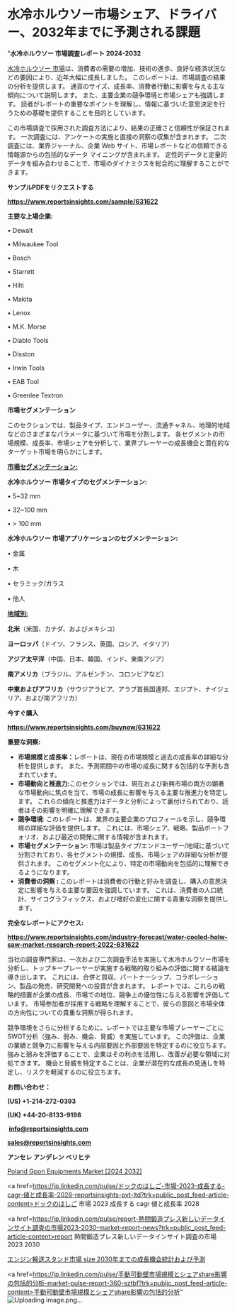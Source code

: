 # 水冷ホルウソー市場シェア、ドライバー、2032年までに予測される課題

"<strong>水冷ホルウソー 市場調査レポート 2024-2032</strong>

<a href=https://www.reportsinsights.com/sample/631622>水冷ホルウソー 市場</a>は、消費者の需要の増加、技術の進歩、良好な経済状況などの要因により、近年大幅に成長しました。 このレポートは、市場調査の結果の分析を提供します。 通貨のサイズ、成長率、消費者行動に影響を与える主な傾向について説明します。 また、主要企業の競争環境と市場シェアも強調します。 読者がレポートの重要なポイントを理解し、情報に基づいた意思決定を行うための基礎を提供することを目的としています。

この市場調査で採用された調査方法により、結果の正確さと信頼性が保証されます。 一次調査には、アンケートの実施と直接の洞察の収集が含まれます。 二次調査には、業界ジャーナル、企業 Web サイト、市場レポートなどの信頼できる情報源からの包括的なデータ マイニングが含まれます。 定性的データと定量的データを組み合わせることで、市場のダイナミクスを総合的に理解することができます。

<strong><b>サンプルPDFをリクエストする</b></strong>

<a href=https://www.reportsinsights.com/sample/631622><strong><u>https://www.reportsinsights.com/sample/631622</u></strong></a>

<strong>主要な上場企業:</strong>

• Dewalt

• Milwaukee Tool

• Bosch

• Starrett

• Hilti

• Makita

• Lenox

• M.K. Morse

• Diablo Tools

• Disston

• Irwin Tools

• EAB Tool

• Greenlee Textron

<strong>市場セグメンテーション</strong>

このセクションでは、製品タイプ、エンドユーザー、流通チャネル、地理的地域などのさまざまなパラメータに基づいて市場を分割します。 各セグメントの市場規模、成長率、市場シェアを分析して、業界プレーヤーの成長機会と潜在的なターゲット市場を明らかにします。

<strong><u>市場セグメンテーション</u></strong><strong><u>:</u></strong>

<strong>水冷ホルウソー 市場タイプのセグメンテーション:</strong>

• 5~32 mm

• 32~100 mm

• > 100 mm

<strong>水冷ホルウソー 市場アプリケーションのセグメンテーション:</strong>

• 金属

• 木

• セラミック/ガラス

• 他人

<strong><u>地域別</u></strong><strong><u>:</u></strong>

<strong>北米</strong>（米国、カナダ、およびメキシコ）

<strong>ヨーロッパ</strong>（ドイツ、フランス、英国、ロシア、イタリア）

<strong>アジア太平洋</strong>（中国、日本、韓国、インド、東南アジア）

<strong>南アメリカ</strong>（ブラジル、アルゼンチン、コロンビアなど）

<strong>中東およびアフリカ</strong>（サウジアラビア、アラブ首長国連邦、エジプト、ナイジェリア、および南アフリカ）

<strong>今すぐ購入</strong>

<a href=https://www.reportsinsights.com/buynow/631622><strong><u>https://www.reportsinsights.com/buynow/631622</u></strong></a>

<strong>重要な洞察:</strong>
<ul>
  <li><strong>市場規模と成長率：</strong>レポートは、現在の市場規模と過去の成長率の詳細な分析を提供します。 また、予測期間中の市場の成長に関する包括的な予測も含まれています。</li>
  <li><strong>市場動向と推進力:</strong>このセクションでは、現在および新興市場の両方の顕著な市場動向に焦点を当て、市場の成長に影響を与える主要な推進力を特定します。 これらの傾向と推進力はデータと分析によって裏付けられており、読者はその影響を明確に理解できます。</li>
  <li><strong>競争環境</strong>: このレポートは、業界の主要企業のプロフィールを示し、競争環境の詳細な評価を提供します。 これには、市場シェア、戦略、製品ポートフォリオ、および最近の開発に関する情報が含まれます。</li>
  <li><strong>市場セグメンテーション: </strong>市場は製品タイプ/エンドユーザー/地域に基づいて分割されており、各セグメントの規模、成長、市場シェアの詳細な分析が提供されます。 このセグメント化により、特定の市場動向を包括的に理解できるようになります。</li>
  <li><strong>消費者の洞察 : </strong>このレポートは消費者の行動と好みを調査し、購入の意思決定に影響を与える主要な要因を強調しています。 これは、消費者の人口統計、サイコグラフィックス、および嗜好の変化に関する貴重な洞察を提供します。</li>
</ul>
<strong>完全なレポートにアクセス:</strong>

<a href=https://www.reportsinsights.com/industry-forecast/water-cooled-holw-saw-market-research-report-2022-631622><strong><u><b>https://www.reportsinsights.com/industry-forecast/water-cooled-holw-saw-market-research-report-2022-631622</b></u></strong></a>

当社の調査専門家は、一次および二次調査手法を実施して水冷ホルウソー市場を分析し、トップキープレーヤーが実施する戦略的取り組みの評価に関する結論を導き出します。 これには、合併と買収、パートナーシップ、コラボレーション、製品の発売、研究開発への投資が含まれます。 レポートでは、これらの戦略的措置が企業の成長、市場での地位、競争上の優位性に与える影響を評価しています。 市場参加者が採用する戦略を理解することで、彼らの意図と市場全体の方向性についての貴重な洞察が得られます。

競争環境をさらに分析するために、レポートでは主要な市場プレーヤーごとにSWOT分析（強み、弱み、機会、脅威）を実施しています。 この評価は、企業の業績と競争力に影響を与える内部要因と外部要因を特定するのに役立ちます。 強みと弱みを評価することで、企業はその利点を活用し、改善が必要な領域に対処できます。 機会と脅威を特定することは、企業が潜在的な成長の見通しを特定し、リスクを軽減するのに役立ちます。

<strong>お問い合わせ：</strong>

<strong>(US) +1-214-272-0393</strong>

<strong>(UK) +44-20-8133-9198</strong>

<strong> </strong><a href=info@reportsinsights.com><strong><u>info@reportsinsights.com</u></strong></a>

<a href=sales@reportsinsights.com><strong><u>sales@reportsinsights.com</u></strong></a>

<strong>アンセレ アンデレン ベリヒテ</strong>

<a href=https://www.linkedin.com/pulse/poland-gpon-equipments-market-2024-conclusive-study-e8dbf/>Poland Gpon Equipments Market [2024 2032]</a>

<a href=https://jp.linkedin.com/pulse/ドックのはしご-市場-2023-成長する-cagr-値と成長率-2028-reportsinsights-pvt-ltd?trk=public_post_feed-article-content>ドックのはしご 市場 2023 成長する cagr 値と成長率 2028</a>

<a href=https://jp.linkedin.com/pulse/report-熱間鍛造プレス新しいデータインサイト調査の市場2023-2030-market-report-news?trk=public_post_feed-article-content>report 熱間鍛造プレス新しいデータインサイト調査の市場2023 2030</a>

<a href=https://www.linkedin.com/pulse/エンジン輸送スタンド市場-size-2030年までの成長機会統計および予測-healthscope-news-245-u9tae/>エンジン輸送スタンド市場 size 2030年までの成長機会統計および予測</a>

<a href=https://jp.linkedin.com/pulse/手動可動壁市場規模とシェアshare影響の包括的分析-market-pulse-report-360-sztbf?trk=public_post_feed-article-content>手動可動壁市場規模とシェアshare影響の包括的分析</a>"
![Uploading image.png…]()
